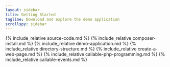 ```yaml
---
layout: sidebar
title: Getting Started
tagline: Download and explore the demo application
scrollspy: sidebar
---
```

{% include_relative source-code.md %}
{% include_relative composer-install.md %}
{% include_relative demo-application.md %}
{% include_relative directory-structure.md %}
{% include_relative create-a-web-page.md %}
{% include_relative callable-php-programming.md %}
{% include_relative callable-events.md %}

